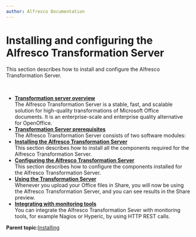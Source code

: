 ```yaml
---
author: Alfresco Documentation
---
```


# Installing and configuring the Alfresco Transformation Server

This section describes how to install and configure the Alfresco Transformation Server.

 

-   **[Transformation server overview](../concepts/transerv-overview.md)**  
The Alfresco Transformation Server is a stable, fast, and scalable solution for high-quality transformations of Microsoft Office documents. It is an enterprise-scale and enterprise quality alternative for OpenOffice.
-   **[Transformation Server prerequisites](../concepts/transerv-prerequisites.md)**  
The Alfresco Transformation Server consists of two software modules:
-   **[Installing the Alfresco Transformation Server](../concepts/transerv-installing.md)**  
This section describes how to install all the components required for the Alfresco Transformation Server.
-   **[Configuring the Alfresco Transformation Server](../concepts/transerv-config.md)**  
This section describes how to configure the components installed for the Alfresco Transformation Server.
-   **[Using the Transformation Server](../concepts/transerv-using.md)**  
Whenever you upload your Office files in Share, you will now be using the Alfresco Transformation Server, and you can see results in the Share preview.
-   **[Integrating with monitoring tools](../tasks/transerv-monitoring-tools.md)**  
 You can integrate the Alfresco Transformation Sever with monitoring tools, for example Nagios or Hyperic, by using HTTP REST calls.

**Parent topic:**[Installing](../concepts/master-ch-install.md)

